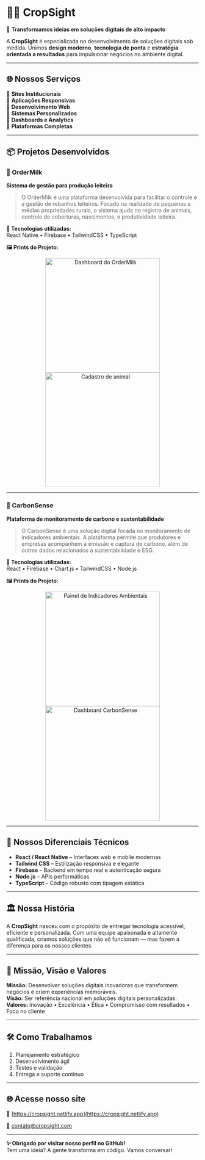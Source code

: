 # 👨‍💻 CropSight

🚀 **Transformamos ideias em soluções digitais de alto impacto**

A **CropSight** é especializada no desenvolvimento de soluções digitais sob medida. Unimos **design moderno**, **tecnologia de ponta** e **estratégia orientada a resultados** para impulsionar negócios no ambiente digital.

---

## 🌐 Nossos Serviços

🔹 **Sites Institucionais**  
🔹 **Aplicações Responsivas**  
🔹 **Desenvolvimento Web**  
🔹 **Sistemas Personalizados**  
🔹 **Dashboards e Analytics**  
🔹 **Plataformas Completas**

---

## 📦 Projetos Desenvolvidos

### 🐄 OrderMilk

**Sistema de gestão para produção leiteira**

> O OrderMilk é uma plataforma desenvolvida para facilitar o controle e a gestão de rebanhos leiteiros. Focado na realidade de pequenas e médias propriedades rurais, o sistema ajuda no registro de animais, controle de coberturas, nascimentos, e produtividade leiteira.

**🔧 Tecnologias utilizadas:**  
React Native • Firebase • TailwindCSS • TypeScript

**🖼️ Prints do Projeto:**
<div align="center">
  <img src="assets/ordermilk-1.png" width="300" alt="Dashboard do OrderMilk" />
  <img src="assets/ordermilk-2.png" width="300" alt="Cadastro de animal" />
</div>

---

### 🌱 CarbonSense

**Plataforma de monitoramento de carbono e sustentabilidade**

> O CarbonSense é uma solução digital focada no monitoramento de indicadores ambientais. A plataforma permite que produtores e empresas acompanhem a emissão e captura de carbono, além de outros dados relacionados à sustentabilidade e ESG.

**🔧 Tecnologias utilizadas:**  
React • Firebase • Chart.js • TailwindCSS • Node.js

**🖼️ Prints do Projeto:**
<div align="center">
  <img src="assets/carbonsense-1.png" width="300" alt="Painel de Indicadores Ambientais" />
  <img src="assets/carbonsense-2.png" width="300" alt="Dashboard CarbonSense" />
</div>

---

## 🧠 Nossos Diferenciais Técnicos

- **React / React Native** – Interfaces web e mobile modernas  
- **Tailwind CSS** – Estilização responsiva e elegante  
- **Firebase** – Backend em tempo real e autenticação segura  
- **Node.js** – APIs performáticas  
- **TypeScript** – Código robusto com tipagem estática

---

## 🏛️ Nossa História

A **CropSight** nasceu com o propósito de entregar tecnologia acessível, eficiente e personalizada. Com uma equipe apaixonada e altamente qualificada, criamos soluções que não só funcionam — mas fazem a diferença para os nossos clientes.

---

## 🎯 Missão, Visão e Valores

**Missão:** Desenvolver soluções digitais inovadoras que transformem negócios e criem experiências memoráveis.  
**Visão:** Ser referência nacional em soluções digitais personalizadas.  
**Valores:** Inovação • Excelência • Ética • Compromisso com resultados • Foco no cliente

---

## 🛠️ Como Trabalhamos

1. Planejamento estratégico  
2. Desenvolvimento ágil  
3. Testes e validação  
4. Entrega e suporte contínuo

---

## 🌐 Acesse nosso site

🔗 [https://cropsight.netlify.app](https://cropsight.netlify.app)

📩 contato@cropsight.com

---

**✨ Obrigado por visitar nosso perfil no GitHub!**  
Tem uma ideia? A gente transforma em código. Vamos conversar!
